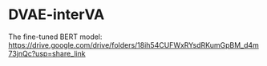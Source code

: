 # DVAE-interVA
The fine-tuned BERT model: <https://drive.google.com/drive/folders/18ih54CUFWxRYsdRKumGpBM_d4m73jnQc?usp=share_link>
